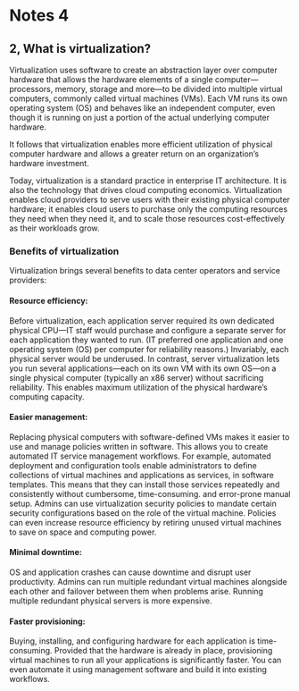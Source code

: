 # Notes 4
## 2, What is virtualization?
Virtualization uses software to create an abstraction layer over computer hardware that allows the hardware elements of a single computer—processors, memory, storage and more—to be divided into multiple virtual computers, commonly called virtual machines (VMs). Each VM runs its own operating system (OS) and behaves like an independent computer, even though it is running on just a portion of the actual underlying computer hardware.

It follows that virtualization enables more efficient utilization of physical computer hardware and allows a greater return on an organization’s hardware investment.

Today, virtualization is a standard practice in enterprise IT architecture. It is also the technology that drives cloud computing economics. Virtualization enables cloud providers to serve users with their existing physical computer hardware; it enables cloud users to purchase only the computing resources they need when they need it, and to scale those resources cost-effectively as their workloads grow.
### Benefits of virtualization
Virtualization brings several benefits to data center operators and service providers:

#### Resource efficiency: 
Before virtualization, each application server required its own dedicated physical CPU—IT staff would purchase and configure a separate server for each application they wanted to run. (IT preferred one application and one operating system (OS) per computer for reliability reasons.) Invariably, each physical server would be underused. In contrast, server virtualization lets you run several applications—each on its own VM with its own OS—on a single physical computer (typically an x86 server) without sacrificing reliability. This enables maximum utilization of the physical hardware’s computing capacity.
#### Easier management: 
Replacing physical computers with software-defined VMs makes it easier to use and manage policies written in software. This allows you to create automated IT service management workflows. For example, automated deployment and configuration tools enable administrators to define collections of virtual machines and applications as services, in software templates. This means that they can install those services repeatedly and consistently without cumbersome, time-consuming. and error-prone manual setup. Admins can use virtualization security policies to mandate certain security configurations based on the role of the virtual machine. Policies can even increase resource efficiency by retiring unused virtual machines to save on space and computing power.
#### Minimal downtime: 
OS and application crashes can cause downtime and disrupt user productivity. Admins can run multiple redundant virtual machines alongside each other and failover between them when problems arise. Running multiple redundant physical servers is more expensive.
#### Faster provisioning: 
Buying, installing, and configuring hardware for each application is time-consuming. Provided that the hardware is already in place, provisioning virtual machines to run all your applications is significantly faster. You can even automate it using management software and build it into existing workflows.
